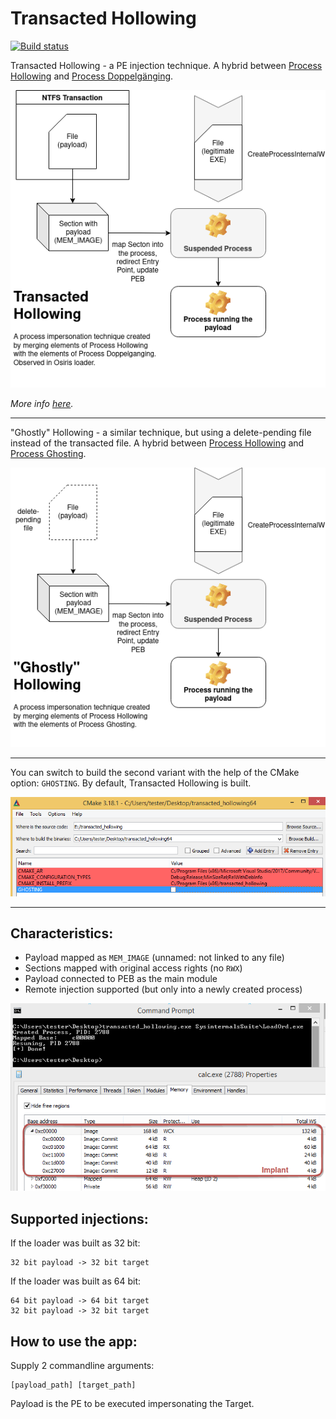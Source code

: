 Transacted Hollowing
==========

[![Build status](https://ci.appveyor.com/api/projects/status/fpgr73aul25gc6kp?svg=true)](https://ci.appveyor.com/project/hasherezade/transacted-hollowing)

Transacted Hollowing - a PE injection technique. A hybrid between [Process Hollowing](https://github.com/hasherezade/libpeconv/tree/master/run_pe) and [Process Doppelgänging](https://github.com/hasherezade/process_doppelganging). 

![transacted hollowing diagram](/img/transacted_hollowing.png)

*More info [here](https://blog.malwarebytes.com/threat-analysis/2018/08/process-doppelganging-meets-process-hollowing_osiris/).*

---

"Ghostly" Hollowing - a similar technique, but using a delete-pending file instead of the transacted file. A hybrid between [Process Hollowing](https://github.com/hasherezade/libpeconv/tree/master/run_pe) and [Process Ghosting](https://github.com/hasherezade/process_ghosting). 


![ghostly hollowing diagram](/img/ghostly_hollowing.png)

---

You can switch to build the second variant with the help of the CMake option: `GHOSTING`. By default, Transacted Hollowing is built.

![CMake flag](img/ghosting_flag.png)

---


Characteristics:
-

+ Payload mapped as `MEM_IMAGE` (unnamed: not linked to any file)
+ Sections mapped with original access rights (no `RWX`)
+ Payload connected to PEB as the main module
+ Remote injection supported (but only into a newly created process)

![View](img/implant_view.png)

Supported injections:
-
If the loader was built as 32 bit:
```
32 bit payload -> 32 bit target
```
If the loader was built as 64 bit:
```
64 bit payload -> 64 bit target
32 bit payload -> 32 bit target
```

How to use the app:
-
Supply 2 commandline arguments:

```
[payload_path] [target_path]
```

Payload is the PE to be executed impersonating the Target.

